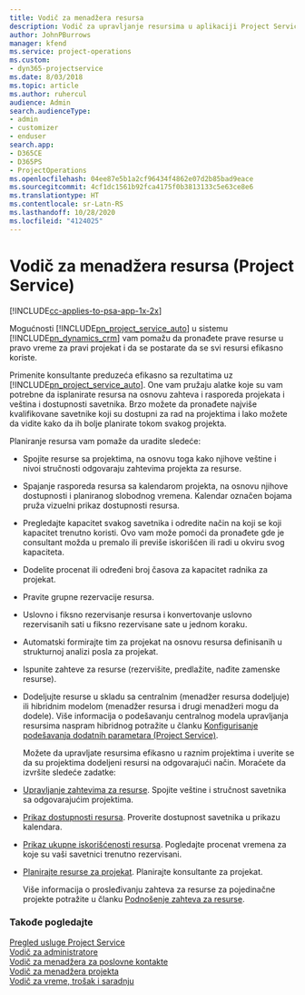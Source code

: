 ```yaml
---
title: Vodič za menadžera resursa
description: Vodič za upravljanje resursima u aplikaciji Project Service
author: JohnPBurrows
manager: kfend
ms.service: project-operations
ms.custom:
- dyn365-projectservice
ms.date: 8/03/2018
ms.topic: article
ms.author: ruhercul
audience: Admin
search.audienceType:
- admin
- customizer
- enduser
search.app:
- D365CE
- D365PS
- ProjectOperations
ms.openlocfilehash: 04ee87e5b1a2cf96434f4862e07d2b85bad9eace
ms.sourcegitcommit: 4cf1dc1561b92fca4175f0b3813133c5e63ce8e6
ms.translationtype: HT
ms.contentlocale: sr-Latn-RS
ms.lasthandoff: 10/28/2020
ms.locfileid: "4124025"
---
```

# <a name="resource-manager-guide-project-service"></a>Vodič za menadžera resursa (Project Service)

[!INCLUDE[cc-applies-to-psa-app-1x-2x](../includes/cc-applies-to-psa-app-1x-2x.md)]

Mogućnosti [!INCLUDE[pn_project_service_auto](../includes/pn-project-service-auto.md)] u sistemu [!INCLUDE[pn_dynamics_crm](../includes/pn-dynamics-crm.md)] vam pomažu da pronađete prave resurse u pravo vreme za pravi projekat i da se postarate da se svi resursi efikasno koriste.  
  
 Primenite konsultante preduzeća efikasno sa rezultatima uz [!INCLUDE[pn_project_service_auto](../includes/pn-project-service-auto.md)]. One vam pružaju alatke koje su vam potrebne da isplanirate resursa na osnovu zahteva i rasporeda projekata i veština i dostupnosti savetnika. Brzo možete da pronađete najviše kvalifikovane savetnike koji su dostupni za rad na projektima i lako možete da vidite kako da ih bolje planirate tokom svakog projekta.  
  
 Planiranje resursa vam pomaže da uradite sledeće:  
  
- Spojite resurse sa projektima, na osnovu toga kako njihove veštine i nivoi stručnosti odgovaraju zahtevima projekta za resurse.  
  
- Spajanje rasporeda resursa sa kalendarom projekta, na osnovu njihove dostupnosti i planiranog slobodnog vremena. Kalendar označen bojama pruža vizuelni prikaz dostupnosti resursa.  
  
- Pregledajte kapacitet svakog savetnika i odredite način na koji se koji kapacitet trenutno koristi. Ovo vam može pomoći da pronađete gde je consultant možda u premalo ili previše iskorišćen ili radi u okviru svog kapaciteta.  
  
- Dodelite procenat ili određeni broj časova za kapacitet radnika za projekat.  
  
- Pravite grupne rezervacije resursa.  
  
- Uslovno i fiksno rezervisanje resursa i konvertovanje uslovno rezervisanih sati u fiksno rezervisane sate u jednom koraku.  
  
- Automatski formirajte tim za projekat na osnovu resursa definisanih u strukturnoj analizi posla za projekat.  
  
- Ispunite zahteve za resurse (rezervišite, predlažite, nađite zamenske resurse).  
  
- Dodeljujte resurse u skladu sa centralnim (menadžer resursa dodeljuje) ili hibridnim modelom (menadžer resursa i drugi menadžeri mogu da dodele). Više informacija o podešavanju centralnog modela upravljanja resursima naspram hibridnog potražite u članku [Konfigurisanje podešavanja dodatnih parametara (Project Service)](../psa/configure-additional-parameters-settings.md).  
  
  Možete da upravljate resursima efikasno u raznim projektima i uverite se da su projektima dodeljeni resursi na odgovarajući način. Moraćete da izvršite sledeće zadatke:  
  
- [Upravljanje zahtevima za resurse](../psa/manage-resource-requests.md). Spojite veštine i stručnost savetnika sa odgovarajućim projektima.  
  
- [Prikaz dostupnosti resursa](../psa/view-resource-availability.md). Proverite dostupnost savetnika u prikazu kalendara.  
  
- [Prikaz ukupne iskorišćenosti resursa](../psa/view-resource-utilization.md). Pogledajte procenat vremena za koje su vaši savetnici trenutno rezervisani.  
  
- [Planirajte resurse za projekat](../psa/schedule-resources-project.md). Planirajte konsultante za projekat.  
  
  Više informacija o prosleđivanju zahteva za resurse za pojedinačne projekte potražite u članku [Podnošenje zahteva za resurse](../psa/submit-resource-requests.md).  
  
### <a name="see-also"></a>Takođe pogledajte  
 [Pregled usluge Project Service](../psa/overview.md)   
 [Vodič za administratore](../psa/admin-guide.md)   
 [Vodič za menadžera za poslovne kontakte](../psa/account-manager-guide.md)   
 [Vodič za menadžera projekta](../psa/project-manager-guide.md)   
 [Vodič za vreme, trošak i saradnju](../psa/time-expense-collaboration-guide.md)
